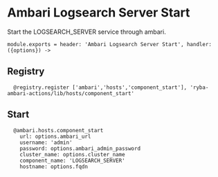 
# Ambari Logsearch Server Start

Start the LOGSEARCH_SERVER service through ambari.

    module.exports = header: 'Ambari Logsearch Server Start', handler: ({options}) ->

## Registry

      @registry.register ['ambari','hosts','component_start'], 'ryba-ambari-actions/lib/hosts/component_start'

## Start

      @ambari.hosts.component_start
        url: options.ambari_url
        username: 'admin'
        password: options.ambari_admin_password
        cluster_name: options.cluster_name
        component_name: 'LOGSEARCH_SERVER'
        hostname: options.fqdn

